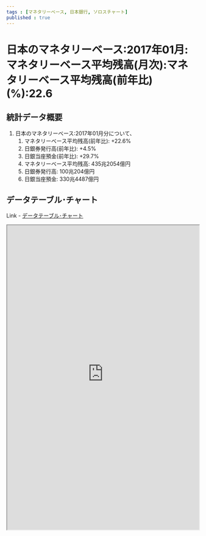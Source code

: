 ```yaml
--- 
tags : [マネタリーベース, 日本銀行, ソロスチャート] 
published : true
---
```

# 日本のマネタリーベース:2017年01月:マネタリーベース平均残高(月次):マネタリーベース平均残高(前年比)(%):22.6
## 統計データ概要
1. 日本のマネタリーベース:2017年01月分について、
	1. マネタリーベース平均残高(前年比): +22.6%
	1. 日銀券発行高(前年比): +4.5%
	1. 日銀当座預金(前年比): +29.7%
	1. マネタリーベース平均残高: 435兆2054億円
	1. 日銀券発行高: 100兆204億円
	1. 日銀当座預金: 330兆4487億円
	
## データテーブル･チャート
Link - [データテーブル･チャート](http://knowledgevault.saecanet.com/charts/am-consulting.co.jp-monetaryBase.html)
<iframe src="http://knowledgevault.saecanet.com/charts/am-consulting.co.jp-monetaryBase.html" width="100%" height="800px"></iframe>